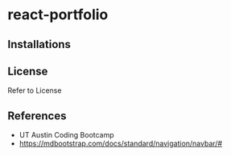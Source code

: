 # react-portfolio

## Installations

## License

Refer to License

## References

- UT Austin Coding Bootcamp
- https://mdbootstrap.com/docs/standard/navigation/navbar/#

